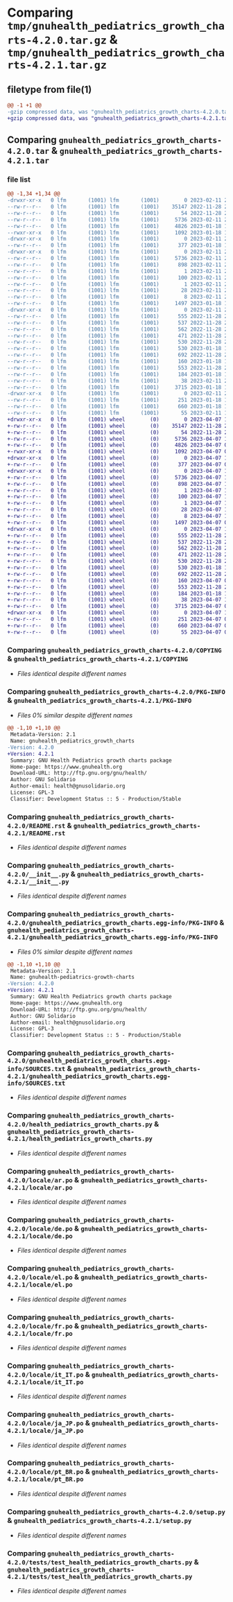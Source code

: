 # Comparing `tmp/gnuhealth_pediatrics_growth_charts-4.2.0.tar.gz` & `tmp/gnuhealth_pediatrics_growth_charts-4.2.1.tar.gz`

## filetype from file(1)

```diff
@@ -1 +1 @@
-gzip compressed data, was "gnuhealth_pediatrics_growth_charts-4.2.0.tar", last modified: Sat Feb 11 21:57:24 2023, max compression
+gzip compressed data, was "gnuhealth_pediatrics_growth_charts-4.2.1.tar", last modified: Fri Apr  7 10:19:25 2023, max compression
```

## Comparing `gnuhealth_pediatrics_growth_charts-4.2.0.tar` & `gnuhealth_pediatrics_growth_charts-4.2.1.tar`

### file list

```diff
@@ -1,34 +1,34 @@
-drwxr-xr-x   0 lfm       (1001) lfm       (1001)        0 2023-02-11 21:57:24.016050 gnuhealth_pediatrics_growth_charts-4.2.0/
--rw-r--r--   0 lfm       (1001) lfm       (1001)    35147 2022-11-28 22:17:48.000000 gnuhealth_pediatrics_growth_charts-4.2.0/COPYING
--rw-r--r--   0 lfm       (1001) lfm       (1001)       54 2022-11-28 22:17:48.000000 gnuhealth_pediatrics_growth_charts-4.2.0/MANIFEST.in
--rw-r--r--   0 lfm       (1001) lfm       (1001)     5736 2023-02-11 21:57:24.015918 gnuhealth_pediatrics_growth_charts-4.2.0/PKG-INFO
--rw-r--r--   0 lfm       (1001) lfm       (1001)     4826 2023-01-18 16:33:08.000000 gnuhealth_pediatrics_growth_charts-4.2.0/README.rst
--rwxr-xr-x   0 lfm       (1001) lfm       (1001)     1092 2023-01-18 16:33:08.000000 gnuhealth_pediatrics_growth_charts-4.2.0/__init__.py
-drwxr-xr-x   0 lfm       (1001) lfm       (1001)        0 2023-02-11 21:57:24.014354 gnuhealth_pediatrics_growth_charts-4.2.0/doc/
--rw-r--r--   0 lfm       (1001) lfm       (1001)      377 2023-01-18 16:33:08.000000 gnuhealth_pediatrics_growth_charts-4.2.0/doc/index.rst
-drwxr-xr-x   0 lfm       (1001) lfm       (1001)        0 2023-02-11 21:57:24.015612 gnuhealth_pediatrics_growth_charts-4.2.0/gnuhealth_pediatrics_growth_charts.egg-info/
--rw-r--r--   0 lfm       (1001) lfm       (1001)     5736 2023-02-11 21:57:23.000000 gnuhealth_pediatrics_growth_charts-4.2.0/gnuhealth_pediatrics_growth_charts.egg-info/PKG-INFO
--rw-r--r--   0 lfm       (1001) lfm       (1001)      898 2023-02-11 21:57:23.000000 gnuhealth_pediatrics_growth_charts-4.2.0/gnuhealth_pediatrics_growth_charts.egg-info/SOURCES.txt
--rw-r--r--   0 lfm       (1001) lfm       (1001)        1 2023-02-11 21:57:23.000000 gnuhealth_pediatrics_growth_charts-4.2.0/gnuhealth_pediatrics_growth_charts.egg-info/dependency_links.txt
--rw-r--r--   0 lfm       (1001) lfm       (1001)      100 2023-02-11 21:57:23.000000 gnuhealth_pediatrics_growth_charts-4.2.0/gnuhealth_pediatrics_growth_charts.egg-info/entry_points.txt
--rw-r--r--   0 lfm       (1001) lfm       (1001)        1 2023-02-11 21:57:23.000000 gnuhealth_pediatrics_growth_charts-4.2.0/gnuhealth_pediatrics_growth_charts.egg-info/not-zip-safe
--rw-r--r--   0 lfm       (1001) lfm       (1001)       28 2023-02-11 21:57:23.000000 gnuhealth_pediatrics_growth_charts-4.2.0/gnuhealth_pediatrics_growth_charts.egg-info/requires.txt
--rw-r--r--   0 lfm       (1001) lfm       (1001)        8 2023-02-11 21:57:23.000000 gnuhealth_pediatrics_growth_charts-4.2.0/gnuhealth_pediatrics_growth_charts.egg-info/top_level.txt
--rw-r--r--   0 lfm       (1001) lfm       (1001)     1497 2023-01-18 16:33:08.000000 gnuhealth_pediatrics_growth_charts-4.2.0/health_pediatrics_growth_charts.py
-drwxr-xr-x   0 lfm       (1001) lfm       (1001)        0 2023-02-11 21:57:24.015008 gnuhealth_pediatrics_growth_charts-4.2.0/locale/
--rw-r--r--   0 lfm       (1001) lfm       (1001)      555 2022-11-28 22:17:48.000000 gnuhealth_pediatrics_growth_charts-4.2.0/locale/ar.po
--rw-r--r--   0 lfm       (1001) lfm       (1001)      537 2022-11-28 22:17:48.000000 gnuhealth_pediatrics_growth_charts-4.2.0/locale/de.po
--rw-r--r--   0 lfm       (1001) lfm       (1001)      562 2022-11-28 22:17:48.000000 gnuhealth_pediatrics_growth_charts-4.2.0/locale/el.po
--rw-r--r--   0 lfm       (1001) lfm       (1001)      471 2022-11-28 22:17:48.000000 gnuhealth_pediatrics_growth_charts-4.2.0/locale/es.po
--rw-r--r--   0 lfm       (1001) lfm       (1001)      530 2022-11-28 22:17:48.000000 gnuhealth_pediatrics_growth_charts-4.2.0/locale/fr.po
--rw-r--r--   0 lfm       (1001) lfm       (1001)      530 2023-01-18 16:33:08.000000 gnuhealth_pediatrics_growth_charts-4.2.0/locale/it_IT.po
--rw-r--r--   0 lfm       (1001) lfm       (1001)      692 2022-11-28 22:17:48.000000 gnuhealth_pediatrics_growth_charts-4.2.0/locale/ja_JP.po
--rw-r--r--   0 lfm       (1001) lfm       (1001)      160 2023-01-18 16:33:08.000000 gnuhealth_pediatrics_growth_charts-4.2.0/locale/lo.po
--rw-r--r--   0 lfm       (1001) lfm       (1001)      553 2022-11-28 22:17:48.000000 gnuhealth_pediatrics_growth_charts-4.2.0/locale/pt_BR.po
--rw-r--r--   0 lfm       (1001) lfm       (1001)      184 2023-01-18 16:33:08.000000 gnuhealth_pediatrics_growth_charts-4.2.0/locale/zh_CN.po
--rw-r--r--   0 lfm       (1001) lfm       (1001)       38 2023-02-11 21:57:24.016086 gnuhealth_pediatrics_growth_charts-4.2.0/setup.cfg
--rw-r--r--   0 lfm       (1001) lfm       (1001)     3715 2023-01-18 16:33:08.000000 gnuhealth_pediatrics_growth_charts-4.2.0/setup.py
-drwxr-xr-x   0 lfm       (1001) lfm       (1001)        0 2023-02-11 21:57:24.015140 gnuhealth_pediatrics_growth_charts-4.2.0/tests/
--rw-r--r--   0 lfm       (1001) lfm       (1001)      251 2023-01-18 16:33:08.000000 gnuhealth_pediatrics_growth_charts-4.2.0/tests/__init__.py
--rw-r--r--   0 lfm       (1001) lfm       (1001)      660 2023-01-18 16:33:08.000000 gnuhealth_pediatrics_growth_charts-4.2.0/tests/test_health_pediatrics_growth_charts.py
--rw-r--r--   0 lfm       (1001) lfm       (1001)       55 2023-02-11 12:44:33.000000 gnuhealth_pediatrics_growth_charts-4.2.0/tryton.cfg
+drwxr-xr-x   0 lfm       (1001) wheel        (0)        0 2023-04-07 10:19:25.872674 gnuhealth_pediatrics_growth_charts-4.2.1/
+-rw-r--r--   0 lfm       (1001) wheel        (0)    35147 2022-11-28 22:17:48.000000 gnuhealth_pediatrics_growth_charts-4.2.1/COPYING
+-rw-r--r--   0 lfm       (1001) wheel        (0)       54 2022-11-28 22:17:48.000000 gnuhealth_pediatrics_growth_charts-4.2.1/MANIFEST.in
+-rw-r--r--   0 lfm       (1001) wheel        (0)     5736 2023-04-07 10:19:25.872531 gnuhealth_pediatrics_growth_charts-4.2.1/PKG-INFO
+-rw-r--r--   0 lfm       (1001) wheel        (0)     4826 2023-04-07 09:17:52.000000 gnuhealth_pediatrics_growth_charts-4.2.1/README.rst
+-rwxr-xr-x   0 lfm       (1001) wheel        (0)     1092 2023-04-07 09:17:52.000000 gnuhealth_pediatrics_growth_charts-4.2.1/__init__.py
+drwxr-xr-x   0 lfm       (1001) wheel        (0)        0 2023-04-07 10:19:25.871004 gnuhealth_pediatrics_growth_charts-4.2.1/doc/
+-rw-r--r--   0 lfm       (1001) wheel        (0)      377 2023-04-07 09:17:52.000000 gnuhealth_pediatrics_growth_charts-4.2.1/doc/index.rst
+drwxr-xr-x   0 lfm       (1001) wheel        (0)        0 2023-04-07 10:19:25.872229 gnuhealth_pediatrics_growth_charts-4.2.1/gnuhealth_pediatrics_growth_charts.egg-info/
+-rw-r--r--   0 lfm       (1001) wheel        (0)     5736 2023-04-07 10:19:25.000000 gnuhealth_pediatrics_growth_charts-4.2.1/gnuhealth_pediatrics_growth_charts.egg-info/PKG-INFO
+-rw-r--r--   0 lfm       (1001) wheel        (0)      898 2023-04-07 10:19:25.000000 gnuhealth_pediatrics_growth_charts-4.2.1/gnuhealth_pediatrics_growth_charts.egg-info/SOURCES.txt
+-rw-r--r--   0 lfm       (1001) wheel        (0)        1 2023-04-07 10:19:25.000000 gnuhealth_pediatrics_growth_charts-4.2.1/gnuhealth_pediatrics_growth_charts.egg-info/dependency_links.txt
+-rw-r--r--   0 lfm       (1001) wheel        (0)      100 2023-04-07 10:19:25.000000 gnuhealth_pediatrics_growth_charts-4.2.1/gnuhealth_pediatrics_growth_charts.egg-info/entry_points.txt
+-rw-r--r--   0 lfm       (1001) wheel        (0)        1 2023-04-07 10:19:25.000000 gnuhealth_pediatrics_growth_charts-4.2.1/gnuhealth_pediatrics_growth_charts.egg-info/not-zip-safe
+-rw-r--r--   0 lfm       (1001) wheel        (0)       28 2023-04-07 10:19:25.000000 gnuhealth_pediatrics_growth_charts-4.2.1/gnuhealth_pediatrics_growth_charts.egg-info/requires.txt
+-rw-r--r--   0 lfm       (1001) wheel        (0)        8 2023-04-07 10:19:25.000000 gnuhealth_pediatrics_growth_charts-4.2.1/gnuhealth_pediatrics_growth_charts.egg-info/top_level.txt
+-rw-r--r--   0 lfm       (1001) wheel        (0)     1497 2023-04-07 09:17:52.000000 gnuhealth_pediatrics_growth_charts-4.2.1/health_pediatrics_growth_charts.py
+drwxr-xr-x   0 lfm       (1001) wheel        (0)        0 2023-04-07 10:19:25.871653 gnuhealth_pediatrics_growth_charts-4.2.1/locale/
+-rw-r--r--   0 lfm       (1001) wheel        (0)      555 2022-11-28 22:17:48.000000 gnuhealth_pediatrics_growth_charts-4.2.1/locale/ar.po
+-rw-r--r--   0 lfm       (1001) wheel        (0)      537 2022-11-28 22:17:48.000000 gnuhealth_pediatrics_growth_charts-4.2.1/locale/de.po
+-rw-r--r--   0 lfm       (1001) wheel        (0)      562 2022-11-28 22:17:48.000000 gnuhealth_pediatrics_growth_charts-4.2.1/locale/el.po
+-rw-r--r--   0 lfm       (1001) wheel        (0)      471 2022-11-28 22:17:48.000000 gnuhealth_pediatrics_growth_charts-4.2.1/locale/es.po
+-rw-r--r--   0 lfm       (1001) wheel        (0)      530 2022-11-28 22:17:48.000000 gnuhealth_pediatrics_growth_charts-4.2.1/locale/fr.po
+-rw-r--r--   0 lfm       (1001) wheel        (0)      530 2023-01-18 16:33:08.000000 gnuhealth_pediatrics_growth_charts-4.2.1/locale/it_IT.po
+-rw-r--r--   0 lfm       (1001) wheel        (0)      692 2022-11-28 22:17:48.000000 gnuhealth_pediatrics_growth_charts-4.2.1/locale/ja_JP.po
+-rw-r--r--   0 lfm       (1001) wheel        (0)      160 2023-04-07 09:17:52.000000 gnuhealth_pediatrics_growth_charts-4.2.1/locale/lo.po
+-rw-r--r--   0 lfm       (1001) wheel        (0)      553 2022-11-28 22:17:48.000000 gnuhealth_pediatrics_growth_charts-4.2.1/locale/pt_BR.po
+-rw-r--r--   0 lfm       (1001) wheel        (0)      184 2023-01-18 16:33:08.000000 gnuhealth_pediatrics_growth_charts-4.2.1/locale/zh_CN.po
+-rw-r--r--   0 lfm       (1001) wheel        (0)       38 2023-04-07 10:19:25.872709 gnuhealth_pediatrics_growth_charts-4.2.1/setup.cfg
+-rw-r--r--   0 lfm       (1001) wheel        (0)     3715 2023-04-07 09:17:52.000000 gnuhealth_pediatrics_growth_charts-4.2.1/setup.py
+drwxr-xr-x   0 lfm       (1001) wheel        (0)        0 2023-04-07 10:19:25.871779 gnuhealth_pediatrics_growth_charts-4.2.1/tests/
+-rw-r--r--   0 lfm       (1001) wheel        (0)      251 2023-04-07 09:17:52.000000 gnuhealth_pediatrics_growth_charts-4.2.1/tests/__init__.py
+-rw-r--r--   0 lfm       (1001) wheel        (0)      660 2023-04-07 09:17:52.000000 gnuhealth_pediatrics_growth_charts-4.2.1/tests/test_health_pediatrics_growth_charts.py
+-rw-r--r--   0 lfm       (1001) wheel        (0)       55 2023-04-07 09:37:21.000000 gnuhealth_pediatrics_growth_charts-4.2.1/tryton.cfg
```

### Comparing `gnuhealth_pediatrics_growth_charts-4.2.0/COPYING` & `gnuhealth_pediatrics_growth_charts-4.2.1/COPYING`

 * *Files identical despite different names*

### Comparing `gnuhealth_pediatrics_growth_charts-4.2.0/PKG-INFO` & `gnuhealth_pediatrics_growth_charts-4.2.1/PKG-INFO`

 * *Files 0% similar despite different names*

```diff
@@ -1,10 +1,10 @@
 Metadata-Version: 2.1
 Name: gnuhealth_pediatrics_growth_charts
-Version: 4.2.0
+Version: 4.2.1
 Summary: GNU Health Pediatrics growth charts package
 Home-page: https://www.gnuhealth.org
 Download-URL: http://ftp.gnu.org/gnu/health/
 Author: GNU Solidario
 Author-email: health@gnusolidario.org
 License: GPL-3
 Classifier: Development Status :: 5 - Production/Stable
```

### Comparing `gnuhealth_pediatrics_growth_charts-4.2.0/README.rst` & `gnuhealth_pediatrics_growth_charts-4.2.1/README.rst`

 * *Files identical despite different names*

### Comparing `gnuhealth_pediatrics_growth_charts-4.2.0/__init__.py` & `gnuhealth_pediatrics_growth_charts-4.2.1/__init__.py`

 * *Files identical despite different names*

### Comparing `gnuhealth_pediatrics_growth_charts-4.2.0/gnuhealth_pediatrics_growth_charts.egg-info/PKG-INFO` & `gnuhealth_pediatrics_growth_charts-4.2.1/gnuhealth_pediatrics_growth_charts.egg-info/PKG-INFO`

 * *Files 0% similar despite different names*

```diff
@@ -1,10 +1,10 @@
 Metadata-Version: 2.1
 Name: gnuhealth-pediatrics-growth-charts
-Version: 4.2.0
+Version: 4.2.1
 Summary: GNU Health Pediatrics growth charts package
 Home-page: https://www.gnuhealth.org
 Download-URL: http://ftp.gnu.org/gnu/health/
 Author: GNU Solidario
 Author-email: health@gnusolidario.org
 License: GPL-3
 Classifier: Development Status :: 5 - Production/Stable
```

### Comparing `gnuhealth_pediatrics_growth_charts-4.2.0/gnuhealth_pediatrics_growth_charts.egg-info/SOURCES.txt` & `gnuhealth_pediatrics_growth_charts-4.2.1/gnuhealth_pediatrics_growth_charts.egg-info/SOURCES.txt`

 * *Files identical despite different names*

### Comparing `gnuhealth_pediatrics_growth_charts-4.2.0/health_pediatrics_growth_charts.py` & `gnuhealth_pediatrics_growth_charts-4.2.1/health_pediatrics_growth_charts.py`

 * *Files identical despite different names*

### Comparing `gnuhealth_pediatrics_growth_charts-4.2.0/locale/ar.po` & `gnuhealth_pediatrics_growth_charts-4.2.1/locale/ar.po`

 * *Files identical despite different names*

### Comparing `gnuhealth_pediatrics_growth_charts-4.2.0/locale/de.po` & `gnuhealth_pediatrics_growth_charts-4.2.1/locale/de.po`

 * *Files identical despite different names*

### Comparing `gnuhealth_pediatrics_growth_charts-4.2.0/locale/el.po` & `gnuhealth_pediatrics_growth_charts-4.2.1/locale/el.po`

 * *Files identical despite different names*

### Comparing `gnuhealth_pediatrics_growth_charts-4.2.0/locale/fr.po` & `gnuhealth_pediatrics_growth_charts-4.2.1/locale/fr.po`

 * *Files identical despite different names*

### Comparing `gnuhealth_pediatrics_growth_charts-4.2.0/locale/it_IT.po` & `gnuhealth_pediatrics_growth_charts-4.2.1/locale/it_IT.po`

 * *Files identical despite different names*

### Comparing `gnuhealth_pediatrics_growth_charts-4.2.0/locale/ja_JP.po` & `gnuhealth_pediatrics_growth_charts-4.2.1/locale/ja_JP.po`

 * *Files identical despite different names*

### Comparing `gnuhealth_pediatrics_growth_charts-4.2.0/locale/pt_BR.po` & `gnuhealth_pediatrics_growth_charts-4.2.1/locale/pt_BR.po`

 * *Files identical despite different names*

### Comparing `gnuhealth_pediatrics_growth_charts-4.2.0/setup.py` & `gnuhealth_pediatrics_growth_charts-4.2.1/setup.py`

 * *Files identical despite different names*

### Comparing `gnuhealth_pediatrics_growth_charts-4.2.0/tests/test_health_pediatrics_growth_charts.py` & `gnuhealth_pediatrics_growth_charts-4.2.1/tests/test_health_pediatrics_growth_charts.py`

 * *Files identical despite different names*


